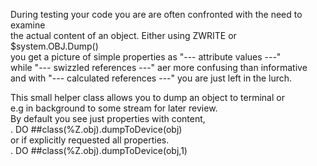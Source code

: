 During testing your code you are are often confronted with the need to examine  
the actual content of an object. Either using ZWRITE or $system.OBJ.Dump()  
you get a picture of simple properties as "--- attribute values ---"  
while "--- swizzled references ---" aer more confusing than informative  
and with "--- calculated references ---" you are just left in the lurch.  
  
This small helper class allows you to dump an object to terminal or  
e.g in background to some stream for later review.  
By default you see just properties with content,  
.   DO ##class(%Z.obj).dumpToDevice(obj)  
or if explicitly requested all properties.  
.    DO ##class(%Z.obj).dumpToDevice(obj,1)  
